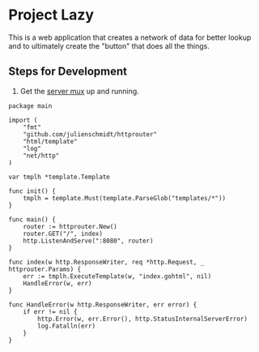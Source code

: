# Project Lazy

This is a web application that creates a network of data for better lookup and to ultimately create the "button" that does all the things.

## Steps for Development
1.	Get the [server mux](https://godoc.org/github.com/julienschmidt/httprouter) up and running.
 
```golang
package main

import (
	"fmt"
	"github.com/julienschmidt/httprouter"
	"html/template"
	"log"
	"net/http"
)

var tmplh *template.Template

func init() {
	tmplh = template.Must(template.ParseGlob("templates/*"))
}

func main() {
	router := httprouter.New()
	router.GET("/", index)
	http.ListenAndServe(":8080", router)
}

func index(w http.ResponseWriter, req *http.Request, _ httprouter.Params) {
	err := tmplh.ExecuteTemplate(w, "index.gohtml", nil)
	HandleError(w, err)
}

func HandleError(w http.ResponseWriter, err error) {
	if err != nil {
		http.Error(w, err.Error(), http.StatusInternalServerError)
		log.Fatalln(err)
	}
}
```
2.	Serve `/templates/index.gohtml`

```html
<!DOCTYPE html>
<html lang="en">
<head>
    <meta charset="UTF-8">
    <title>The Lazy Project</title>
</head>
<body>

    <h1>Welcome to the <strong>Lazy Project</strong> home page!</h1><br>
    <a href="/">index</a><br>

</body>
</html>
```
If you want to go to another page then use `<a href="/pagename">pagename</a>`.

3.	Get this working with https.

## Built With

- The backend uses the Go programming language
  - The server mux employs the [julienschmidt/httprouter](https://godoc.org/github.com/julienschmidt/httprouter)

## Microservices
Go API will pass jobs to microservices mostly written in Go. Data to be sent between some services should be in the form of binary json until I know better. See more [here](https://medium.com/@nathankpeck/microservice-principles-smart-endpoints-and-dumb-pipes-5691d410700f) Look into managing multiple databases using event-driven architecture. Look into it more [here](https://microservices.io/patterns/data/database-per-service.html) I will be using same database. Here is something on creating roles for users [neo4j docs](https://neo4j.com/docs/operations-manual/current/authentication-authorization/subgraph-access-control/).

Look at how to get a microservice architectured product off the ground [here](https://www.devbridge.com/articles/a-6-point-plan-for-implementing-a-scalable-microservices-architecture/).

Try this for [microservice](https://medium.com/@shijuvar/building-microservices-with-event-sourcing-cqrs-in-go-using-grpc-nats-streaming-and-cockroachdb-983f650452aa) with go.

### Developed

### To be Developed
- Look at pdf as image and see if there is a match stored in the database with all the useful content or parse pdf content if possible. Output all stored content and give the ability to add content. Also match with project. (Priority: Low)
- Match spec to cutsheet and give recommendations of what to look for on drawing if required (schedule or location on plans). (Priority: Low)
- Link Revit model in some way (Priority: Low)
- Store user information in database (Priority: High)
- Hash password (Priority: High)
- Send email to verify email (don't see the use in this at this point) (Priority: Low)
## To-Do
- [ ] Create an Ubuntu docker container to set up the [Neo4j Bolt Driver for Go](https://github.com/neo4j/neo4j-go-driver)
- [ ] Build REST-ful API in Go with help from [Todd McLeod's Golang Web Development Course](https://github.com/GoesToEleven/golang-web-dev)
- [ ] Connect backend to a Neo4j server using the [Official Neo4j Go Driver](https://github.com/neo4j/neo4j-go-driver)
- [ ] Add image recognition of some sort using [GoCV](https://gocv.io/) to check for similar documents.
- [ ] Parse word documents for formating and contents, eventially adding a searchable master spec system
- [ ] Implement [pdf parser](https://godoc.org/github.com/unidoc/unidoc/pdf/core#PdfObjectString)

## Just Notes

Cite code snippets as follows:
```
/***************************************************************************************
*    Title: <title of program/source code>
*    Author: <author(s) names>
*    Date: <date>
*    Code version: <code version>
*    Availability: <where it's located>
*
***************************************************************************************/
```

Does this need to happen of I have adapted a concept for my code from someone else?
